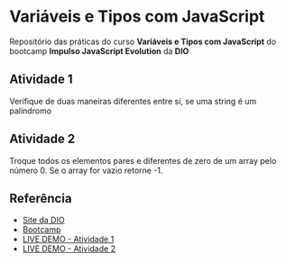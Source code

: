
# Variáveis e Tipos com JavaScript
Repositório das práticas do curso **Variáveis e Tipos com JavaScript** do bootcamp **Impulso JavaScript Evolution** da **DIO**

## Atividade 1
Verifique de duas maneiras diferentes entre si, se uma string é um palíndromo

## Atividade 2
Troque todos os elementos pares e diferentes de zero de um array pelo número 0. Se o array for vazio retorne -1.

## Referência
 - [Site da DIO](https://dio.me)
 - [Bootcamp](https://web.dio.me/track/214643d2-7f11-430b-ada2-4319b0db6327)
 - [LIVE DEMO - Atividade 1](https://dio-tipos-javascript.jeisel.dev/palindromo)
 - [LIVE DEMO - Atividade 2](https://dio-tipos-javascript.jeisel.dev/numerospares)

